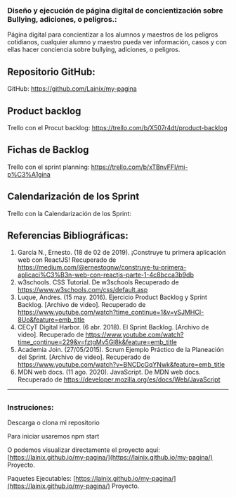 ### Diseño y ejecución de página digital de concientización sobre Bullying, adiciones, o peligros.:

Página digital para concientizar a los alumnos y maestros de los peligros cotidianos, cualquier alumno y maestro pueda ver información, casos y con ellas hacer conciencia sobre bullying, adiciones, o peligros.


## Repositorio GitHub: 

GitHub: https://github.com/Lainix/my-pagina

## Product backlog

Trello con el Procut backlog:  https://trello.com/b/X507r4dt/product-backlog

## Fichas de Backlog

Trello con el sprint planning: https://trello.com/b/xTBnvFFI/mi-p%C3%A1gina

## Calendarización de los Sprint 

Trello con la Calendarización de los Sprint: 



## Referencias Bibliográficas:

1. García N., Ernesto. (18 de 02 de 2019). ¡Construye tu primera aplicación web con ReactJS! Recuperado de https://medium.com/@ernestognw/construye-tu-primera-aplicaci%C3%B3n-web-con-reactjs-parte-1-4c8bcca3b9db
2. w3schools. CSS Tutorial. De w3schools Recuperado de https://www.w3schools.com/css/default.asp
3. Luque, Andres. (15 may. 2016). Ejercicio Product Backlog y Sprint Backlog. [Archivo de video].  Recuperado de https://www.youtube.com/watch?time_continue=1&v=ySJMHCI-8Uo&feature=emb_title
4. CECyT Digital Harbor. (6 abr. 2018). El Sprint Backlog. [Archivo de video].   Recuperado de https://www.youtube.com/watch?time_continue=229&v=fztgMv5Gl8k&feature=emb_title
5. Academia Join. (27/05/2015). Scrum Ejemplo Práctico de la Planeación del Sprint. [Archivo de video].  Recuperado de https://www.youtube.com/watch?v=BNCDcGqYNwk&feature=emb_title
6. MDN web docs. (11 ago. 2020). JavaScript. De MDN web docs.  Recuperado de  https://developer.mozilla.org/es/docs/Web/JavaScript 


***
##

### Instruciones:

Descarga o clona mi repositorio

Para iniciar usaremos npm start

O podemos visualizar directamente el proyecto aquí: [https://lainix.github.io/my-pagina/](https://lainix.github.io/my-pagina/) Proyecto.



Paquetes Ejecutables: [https://lainix.github.io/my-pagina/](https://lainix.github.io/my-pagina/) Proyecto.